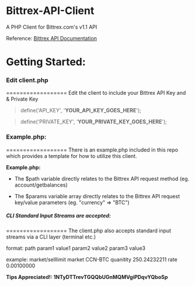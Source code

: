 Bittrex-API-Client
==================
A PHP Client for Bittrex.com's v1.1 API

Reference: [Bittrex API Documentation](https://bittrex.com/Home/Api)


# Getting Started:


### Edit client.php
==================
Edit the client to include your Bittrex API Key and & Private Key


>define('API_KEY', '**YOUR_API_KEY_GOES_HERE**');

>define('PRIVATE_KEY', '**YOUR_PRIVATE_KEY_GOES_HERE**');

### Example.php:
==================
There is an example.php included in this repo which provides a template for how to utilize this client.


**Example.php:**

- The $path variable directly relates to the Bittrex API request method (eg. account/getbalances)

- The $params variable array directly relates to the Bittrex API request key/value parameters (eg. "currency" => "BTC")


##### CLI Standard Input Streams are accepted:
==================
The client.php also accepts standard input streams via a CLI layer (terminal etc.)

format: path param1 value1 param2 value2 param3 value3

example: market/selllimit market CCN-BTC quanitity 250.24232211 rate 0.00100000



**Tips Appreciated!: 1NTyDTTrevTGQQbUGnMQMVgiPDqvYQboSp**
